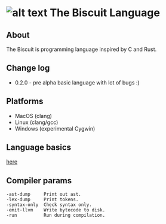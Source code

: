# ![alt text](https://bitbucket.org/mmdorazil/bl/src/develop/doc/biscuit_logo.png "logo") The Biscuit Language

## About
The Biscuit is programming language inspired by C and Rust.

## Change log
* 0.2.0 - pre alpha basic language with lot of bugs :)

## Platforms
* MacOS (clang)
* Linux (clang/gcc)
* Windows (experimental Cygwin)

## Language basics
[here](https://github.com/travisdoor/bl/blob/master/doc/readme.md "here")

## Compiler params
```
-ast-dump     Print out ast.
-lex-dump     Print tokens.
-syntax-only  Check syntax only. 
-emit-llvm    Write bytecode to disk.
-run          Run during compilation.
```
